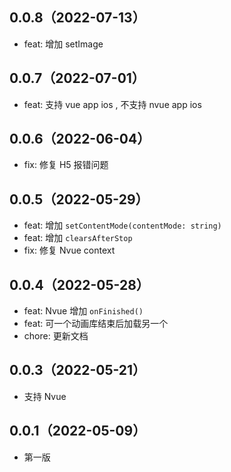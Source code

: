 ## 0.0.8（2022-07-13）
- feat: 增加 setImage
## 0.0.7（2022-07-01）
- feat: 支持 vue app ios , 不支持 nvue app ios
## 0.0.6（2022-06-04）
- fix: 修复 H5 报错问题
## 0.0.5（2022-05-29）
- feat:  增加 `setContentMode(contentMode: string)` 
- feat:  增加 `clearsAfterStop` 
- fix: 修复 Nvue context
## 0.0.4（2022-05-28）
- feat:  Nvue 增加 `onFinished()` 
- feat:  可一个动画库结束后加载另一个
- chore: 更新文档
## 0.0.3（2022-05-21）
- 支持 Nvue
## 0.0.1（2022-05-09）
- 第一版
